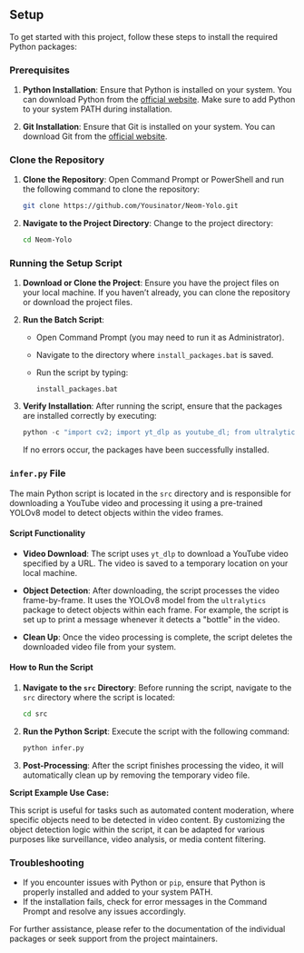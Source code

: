 ## Setup

To get started with this project, follow these steps to install the required Python packages:

### Prerequisites

1. **Python Installation**: Ensure that Python is installed on your system. You can download Python from the [official website](https://www.python.org/downloads/). Make sure to add Python to your system PATH during installation.

2. **Git Installation**: Ensure that Git is installed on your system. You can download Git from the [official website](https://git-scm.com/downloads).

### Clone the Repository

1. **Clone the Repository**: Open Command Prompt or PowerShell and run the following command to clone the repository:

   ```bash
   git clone https://github.com/Yousinator/Neom-Yolo.git
   ```

2. **Navigate to the Project Directory**: Change to the project directory:

   ```bash
   cd Neom-Yolo
   ```

### Running the Setup Script

1. **Download or Clone the Project**: Ensure you have the project files on your local machine. If you haven’t already, you can clone the repository or download the project files.

2. **Run the Batch Script**:

   - Open Command Prompt (you may need to run it as Administrator).
   - Navigate to the directory where `install_packages.bat` is saved.
   - Run the script by typing:

     ```batch
     install_packages.bat
     ```

3. **Verify Installation**: After running the script, ensure that the packages are installed correctly by executing:

   ```python
   python -c "import cv2; import yt_dlp as youtube_dl; from ultralytics import YOLO"
   ```

   If no errors occur, the packages have been successfully installed.

### `infer.py` File

The main Python script is located in the `src` directory and is responsible for downloading a YouTube video and processing it using a pre-trained YOLOv8 model to detect objects within the video frames.

#### Script Functionality

- **Video Download**: The script uses `yt_dlp` to download a YouTube video specified by a URL. The video is saved to a temporary location on your local machine.

- **Object Detection**: After downloading, the script processes the video frame-by-frame. It uses the YOLOv8 model from the `ultralytics` package to detect objects within each frame. For example, the script is set up to print a message whenever it detects a "bottle" in the video.

- **Clean Up**: Once the video processing is complete, the script deletes the downloaded video file from your system.

#### How to Run the Script

1. **Navigate to the `src` Directory**: Before running the script, navigate to the `src` directory where the script is located:

   ```bash
   cd src
   ```

2. **Run the Python Script**: Execute the script with the following command:

   ```bash
   python infer.py
   ```

3. **Post-Processing**: After the script finishes processing the video, it will automatically clean up by removing the temporary video file.

**Script Example Use Case:**

This script is useful for tasks such as automated content moderation, where specific objects need to be detected in video content. By customizing the object detection logic within the script, it can be adapted for various purposes like surveillance, video analysis, or media content filtering.

### Troubleshooting

- If you encounter issues with Python or `pip`, ensure that Python is properly installed and added to your system PATH.
- If the installation fails, check for error messages in the Command Prompt and resolve any issues accordingly.

For further assistance, please refer to the documentation of the individual packages or seek support from the project maintainers.
